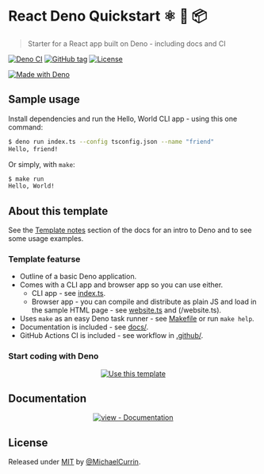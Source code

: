 # React Deno Quickstart ⚛️ 🦕 📦
> Starter for a React app built on Deno - including docs and CI

[![Deno CI](https://github.com/MichaelCurrin/react-deno-quickstart/workflows/Deno%20CI/badge.svg)](https://github.com/MichaelCurrin/react-deno-quickstart/actions?query=workflow:"Deno+CI" "GitHub Actions CI")
[![GitHub tag](https://img.shields.io/github/tag/MichaelCurrin/react-deno-quickstart?include_prereleases=&sort=semver)](https://github.com/MichaelCurrin/react-deno-quickstart/releases/)
[![License](https://img.shields.io/badge/License-MIT-blue)](#license)

[![Made with Deno](https://img.shields.io/badge/Deno-1.x-blue?logo=deno&logoColor=white)](https://deno.land)


## Sample usage

Install dependencies and run the Hello, World CLI app - using this one command:

```sh
$ deno run index.ts --config tsconfig.json --name "friend"
Hello, friend!
```

Or simply, with `make`:

```sh
$ make run
Hello, World!
```

## About this template

See the [Template notes](/docs/template-notes/) section of the docs for an intro to Deno and to see some usage examples.

### Template featurse

- Outline of a basic Deno application.
- Comes with a CLI app and browser app so you can use either.
    - CLI app - see [index.ts](/index.ts).
    - Browser app - you can compile and distribute as plain JS and load in the sample HTML page - see [website.ts](/website.ts) and (/website.ts).
- Uses `make` as an easy Deno task runner - see [Makefile](/Makefile) or run `make help`.
- Documentation is included - see [docs/](/docs/).
- GitHub Actions CI is included - see workflow in [.github/](/.github/).

### Start coding with Deno

<div align="center">

[![Use this template](https://img.shields.io/badge/Generate-Use_this_template-2ea44f?style=for-the-badge)](https://github.com/MichaelCurrin/react-deno-quickstart/generate)

</div>


## Documentation

<div align="center">

[![view - Documentation](https://img.shields.io/badge/view-Documentation-blue?style=for-the-badge)](/docs/)

</div>


## License

Released under [MIT](/LICENSE) by [@MichaelCurrin](https://github.com/MichaelCurrin).
